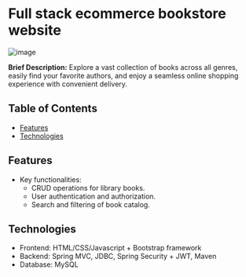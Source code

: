# Full stack ecommerce bookstore website
![image](https://github.com/dcthoai/bookstore/assets/115138333/83cb09c9-af3b-41d5-986c-6eff85439673)

**Brief Description:**
Explore a vast collection of books across all genres, easily find your favorite authors, and enjoy a seamless online shopping experience with convenient delivery.

## Table of Contents
- [Features](#features)
- [Technologies](#technologies)


## Features
- Key functionalities:
    - CRUD operations for library books.
    - User authentication and authorization.
    - Search and filtering of book catalog.

## Technologies
- Frontend: HTML/CSS/Javascript + Bootstrap framework
- Backend: Spring MVC, JDBC, Spring Security + JWT, Maven
- Database: MySQL

